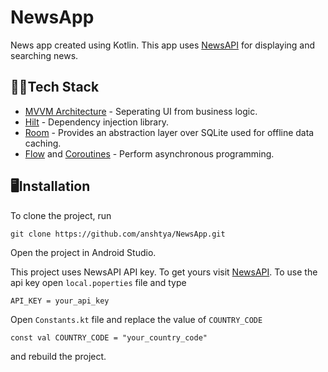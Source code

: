 

# NewsApp

News app created using Kotlin. This app uses [NewsAPI](https://newsapi.org/) for displaying and searching news.

## 👨‍💻Tech Stack
- <a href="https://developer.android.com/topic/architecture#recommended-app-arch">MVVM Architecture</a> - Seperating UI from business logic.
- <a href="https://developer.android.com/training/dependency-injection/hilt-android">Hilt</a> - Dependency injection library.
- <a href="https://developer.android.com/training/data-storage/room">Room</a> - Provides an abstraction layer over SQLite used for offline data caching.
- <a href="https://developer.android.com/kotlin/flow">Flow</a> and <a href="https://developer.android.com/kotlin/coroutines">Coroutines</a> - Perform asynchronous programming.

## 🖥️Installation

To clone the project, run

```
git clone https://github.com/anshtya/NewsApp.git
```
Open the project in Android Studio.

This project uses NewsAPI API key. To get yours visit [NewsAPI](https://newsapi.org/). To use the api key open `local.poperties` file and type
```
API_KEY = your_api_key
```
Open `Constants.kt` file and replace the value of `COUNTRY_CODE`
```
const val COUNTRY_CODE = "your_country_code"
```
and rebuild the project.

